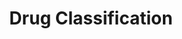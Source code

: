 ---
title: Drug Classification
emoji: 💊
colorFrom: yellow
colorTo: red
sdk: gradio
sdk_version: 4.32.2
app_file: drug_app.py
pinned: false
license: apache-2.0
---